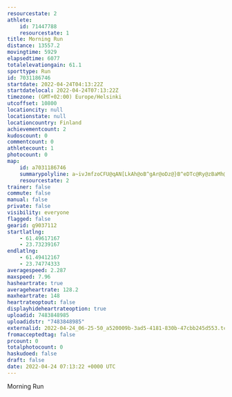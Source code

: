 ```yaml
---
resourcestate: 2
athlete:
    id: 71447788
    resourcestate: 1
title: Morning Run
distance: 13557.2
movingtime: 5929
elapsedtime: 6077
totalelevationgain: 61.1
sporttype: Run
id: 7031186746
startdate: 2022-04-24T04:13:22Z
startdatelocal: 2022-04-24T07:13:22Z
timezone: (GMT+02:00) Europe/Helsinki
utcoffset: 10800
locationcity: null
locationstate: null
locationcountry: Finland
achievementcount: 2
kudoscount: 0
commentcount: 0
athletecount: 1
photocount: 0
map:
    id: a7031186746
    summarypolyline: a~ivJmfzoCFU@qAN[LkAh@oB^gAr@oDz@}B^eDTc@Ry@zBaMh@aAr@sGb@y@NaCjAiAl@wCViDPy@b@aEn@aDRqEv@wAZmA@k@EcAxC{Ar@kAKoI?oCO}B\mAEeDHeBKmABaBO}A{@aAOiBG{FOwCUmHHm@N@Tb@?|@WV@Th@cAr@{BV}CFyICkHKeCJoBCeAd@qEDgBX}BRkCZCXnDt@nCX`@|AfAfAvBv@tDP`Cr@jCbEvL`A~CHx@Z`@|@`CTpCH~ChAtDApCVbKjA|ERhBHlAIX?bBEb@XjFLv@l@dAl@~B^rCp@`Av@^lAWz@PTMLWP_ChAGx@cAVu@`@yBFmBPcA`AmAb@bAdAeB~AmARi@f@qDbAqCj@sEBmAIkADUj@Mn@h@rAO~AgBVwCt@aCtBWbAw@X_CZgI`@oAb@o@l@WP_@~AgBr@yCLoBCc@|@_@x@aBHoAc@aEOKoBmD_BuAcAgBaAqCUuCPM@SIMZw@CSLk@EUh@mCTYFeAj@iD^qAjBeCBUd@}JJ?G[XeDHWU{@Hw@a@uGFu@Xo@n@uDVOp@ZlAM~@cANi@s@yAwAyDyB{JXUVq@z@ENYB}H?yDMqEHmAp@d@~Ah@V?HQ^uL@kB]cIGsFa@qA_CQSOa@eAKmBNgBOcDa@oEKa@g@s@CmBj@yLQ}CQ{BHg@\YXu@DiAMc@WQk@Bu@[iALkAmBg@]E{@FmHFw@DmDEaBIc@[McCn@cCW{Ir@mAKCaFF{AOqDFsCK}D[SqAEi@wBIJgA~IyAvFi@nEQjAWj@SvAwC~Ki@z@Up@Y|AcApD_@IMNwAtFgCnN_@Fi@rC_@F_AtA[IQk@g@Qm@ZYbAEp@_@fBI`Ce@t@ElBMv@s@b@cAhDaBbBWx@oBBa@|@MdJHpBYhA_@xH?lAT~DYdAwAfBeBO[hCFnEQpEk@dCKB@^UN?T[lAS\w@xEPr@ObA?nBOvAExD]nELtHPbCGpCJtC\|At@vBJhBRZb@QJh@ENj@tAAjBMPEl@T~DGxFSzB{@dEWxCBlAP`AFdAIlEHfE@nAM\FlGElAG^IB{@o@QV[AGb@l@hV^hCp@LTdAAzANpDEjCQpA_@`@e@hA]d@QbASHW|@SBGXWb@FhCGjALlBGd@qBfAoAN]\}@Z[jAg@H[dA_@@O`@c@RGVO@SoA
    resourcestate: 2
trainer: false
commute: false
manual: false
private: false
visibility: everyone
flagged: false
gearid: g9037112
startlatlng:
    - 61.49617167
    - 23.73239167
endlatlng:
    - 61.49412167
    - 23.74774333
averagespeed: 2.287
maxspeed: 7.96
hasheartrate: true
averageheartrate: 128.2
maxheartrate: 148
heartrateoptout: false
displayhideheartrateoption: true
uploadid: 7483848985
uploadidstr: "7483848985"
externalid: 2022-04-24_06-25-50_a520009b-3ad5-4181-830b-47cbb245d553.tcx
fromacceptedtag: false
prcount: 0
totalphotocount: 0
haskudoed: false
draft: false
date: 2022-04-24 07:13:22 +0000 UTC
---
```

Morning Run